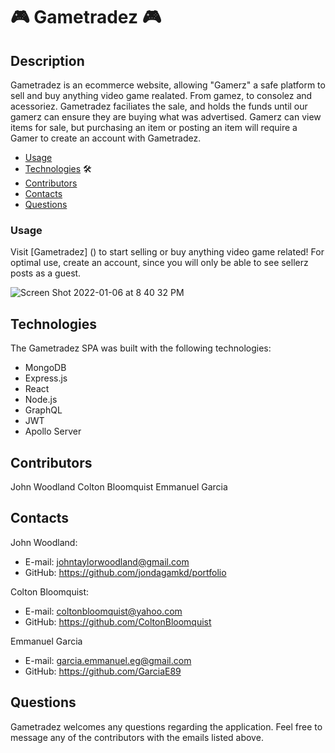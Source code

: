 # 🎮 Gametradez 🎮

## Description 
Gametradez is an ecommerce website, allowing "Gamerz" a safe platform to sell and buy anything video game realated. From gamez, to consolez and acessoriez. Gametradez faciliates the sale, and holds the funds until our gamerz can ensure they are buying what was advertised. Gamerz can view items for sale, but purchasing an item or posting an item will require a Gamer to create an account with Gametradez. 

* [Usage](#usage)
* [Technologies](#Technologies) 🛠️
* [Contributors](#Contributors)
* [Contacts](#Contacts)
* [Questions](#Questions)


### Usage 
Visit [Gametradez] () to start selling or buy anything video game related! For optimal use, create an account, since you will only be able to see sellerz posts as a guest.  

![Screen Shot 2022-01-06 at 8 40 32 PM](https://user-images.githubusercontent.com/74579301/148487809-6083de14-c2da-4c74-89c1-e97c996d9b7b.png)

## Technologies 
The Gametradez SPA was built with the following technologies:
- MongoDB
- Express.js
- React
- Node.js
- GraphQL
- JWT
- Apollo Server

## Contributors 
John Woodland
Colton Bloomquist
Emmanuel Garcia

## Contacts
John Woodland: 
* E-mail: johntaylorwoodland@gmail.com
* GitHub: https://github.com/jondagamkd/portfolio

Colton Bloomquist:
* E-mail: coltonbloomquist@yahoo.com
* GitHub: https://github.com/ColtonBloomquist 

Emmanuel Garcia 
* E-mail: garcia.emmanuel.eg@gmail.com
* GitHub: https://github.com/GarciaE89

## Questions
Gametradez welcomes any questions regarding the application. Feel free to message any of the contributors with the emails listed above. 


